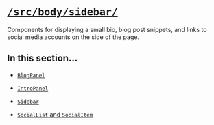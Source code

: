 # [`/src/body/sidebar/`](/src/body/sidebar/)

Components for displaying a small bio, blog post snippets, and links to social media accounts on the side of the page.

## In this section...

* [`BlogPanel`](/docs/sidebar/BlogPanel.md)

* [`IntroPanel`](/docs/sidebar/IntroPanel.md)

* [`Sidebar`](/docs/sidebar/Sidebar.md)

* [`SocialList` and `SocialItem`](/docs/sidebar/SocialList.md)